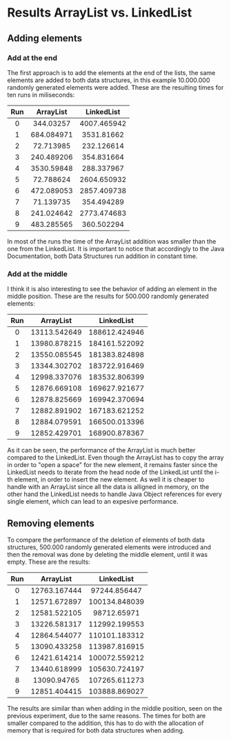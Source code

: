 # Results ArrayList vs. LinkedList

## Adding elements

### Add at the end
The first approach is to add the elements at the end of the lists, the same elements are added to both data structures, in this example 10.000.000 randomly generated elements were added. These are the resulting times for ten runs in miliseconds:

| Run  | ArrayList | LinkedList |
| :--: | :-------: | :--------: |
| 0    |344.03257  |4007.465942 |
| 1    |684.084971 |3531.81662  |
| 2    |72.713985  |232.126614  |
| 3    |240.489206 |354.831664  |
| 4    |3530.59848 |288.337967  |
| 5    |72.788624  |2604.650932 |
| 6    |472.089053 |2857.409738 |
| 7    |71.139735  |354.494289  |
| 8    |241.024642 |2773.474683 |
| 9    |483.285565 |360.502294  |

In most of the runs the time of the ArrayList addition was smaller than the one from the LinkedList. It is important to notice that accordingly to the Java Documentation, both Data Structures run addition in constant time. 

### Add at the middle

I think it is also interesting to see the behavior of adding an element in the middle position. These are the results for 500.000 randomly generated elements:

| Run  | ArrayList | LinkedList |
| :--: | :-------: | :--------: |
| 0    |13113.542649|188612.424946|
| 1    |13980.878215|184161.522092|
| 2    |13550.085545|181383.824898|
| 3    |13344.302702|183722.916469|
| 4    |12998.337076|183532.806399|
| 5    |12876.669108|169627.921677|
| 6    |12878.825669|169942.370694|
| 7    |12882.891902|167183.621252|
| 8    |12884.079591|166500.013396|
| 9    |12852.429701|168900.878367|

As it can be seen, the performance of the ArrayList is much better compared to the LinkedList. Even though the ArrayList has to copy the array in order to "open a space" for the new element, it remains faster since the LinkedList needs to iterate from the head node of the LinkedList until the i-th element, in order to insert the new element. As well it is cheaper to handle with an ArrayList since all the data is alligned in memory, on the other hand the LinkedList needs to handle Java Object references for every single element, which can lead to an expesive performance.

## Removing elements

To compare the performance of the deletion of elements of both data structures, 500.000 randomly generated elements were introduced and then the removal was done by deleting the middle element, until it was empty. These are the results:

| Run  | ArrayList | LinkedList |
| :--: | :-------: | :--------: |
| 0    |12763.167444|97244.856447|
| 1    |12571.672897|100134.848039|
| 2    |12581.522105|98712.65971|
| 3    |13226.581317|112992.199553|
| 4    |12864.544077|110101.183312|
| 5    |13090.433258|113987.816915|
| 6    |12421.614214|100072.559212|
| 7    |13440.618999|105630.724197|
| 8    |13090.94765|107265.611273|
| 9    |12851.404415|103888.869027|

The results are similar than when adding in the middle position, seen on the previous experiment, due to the same reasons. The times for both are smaller compared to the addition, this has to do with the allocation of memory that is required for both data structures when adding.